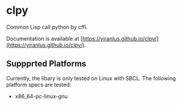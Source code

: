 # clpy

Common Lisp call python by cffi.

Documentation is available at [https://yiranlus.github.io/clpy/](https://yiranlus.github.io/clpy/).

## Suppprted Platforms

Currently, the libary is only tested on Linux with SBCL. The following platform specs are tested:

* x86_64-pc-linux-gnu
